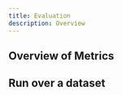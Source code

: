 ```yaml
---
title: Evaluation
description: Overview
---
```


## Overview of Metrics




## Run over a dataset



